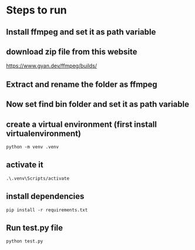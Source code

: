 # Steps to run 

## Install ffmpeg and set it as path variable 

## download zip file from this website
https://www.gyan.dev/ffmpeg/builds/

## Extract and rename the folder as ffmpeg

## Now set find bin folder and set it as path variable

## create a virtual environment (first install virtualenvironment)
```
python -m venv .venv
```

## activate it
```
.\.venv\Scripts/activate
```

## install dependencies
```
pip install -r requirements.txt
```

## Run test.py file
```
python test.py
```

